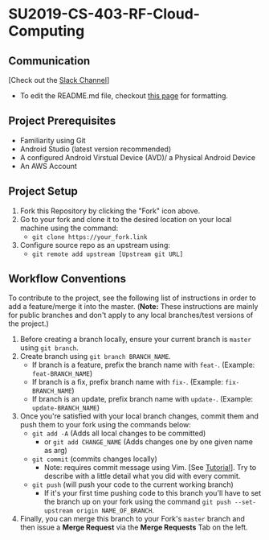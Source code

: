 # SU2019-CS-403-RF-Cloud-Computing



## Communication

 [Check out the [Slack Channel](https://groupbean.slack.com/)]
 - To edit the README.md file, checkout
 [this page](https://help.github.com/en/articles/basic-writing-and-formatting-syntax#lists)
 for formatting.
 
## Project Prerequisites
- Familiarity using Git
- Android Studio (latest version recommended)
- A configured Android Virstual Device (AVD)/ a Physical Android Device
- An AWS Account

## Project Setup 

1. Fork this Repository by clicking the "Fork" icon above.
2. Go to your fork and clone it to the desired location on your
local machine using the command:
   - ```git clone https://your_fork.link```
3. Configure source repo as an upstream using:
   - ```git remote add upstream [Upstream git URL]```

## Workflow Conventions
To contribute to the project, see the following list of instructions in order to add a
feature/merge it into the master. (**__Note:__** These instructions are mainly for
public branches and don't apply to any local branches/test versions of the project.)


1. Before creating a branch locally, ensure your current branch is `master` using `git branch`.
2. Create branch using `git branch BRANCH_NAME`.
   - If branch is a feature, prefix the branch name with `feat-`.
   (Example: `feat-BRANCH_NAME`)
   - If branch is a fix, prefix branch name with `fix-`.
   (Example: `fix-BRANCH_NAME`)
   - If branch is an update, prefix branch name with `update-`.
   (Example: `update-BRANCH_NAME`)
3. Once you're satisfied with your local branch changes, commit them and push them to your fork
using the commands below:
   - `git add -A` (Adds all local changes to be committed)
     - or `git add CHANGE_NAME` (Adds changes one by one given name as arg)
   - `git commit` (commits changes locally)
     - Note: requires commit message using Vim. [See
     [Tutorial](https://www.fprintf.net/vimCheatSheet.html)]. Try to describe with a little detail
     what you did with every commit.
   - `git push` (will push your code to the current working branch)
     - If it's your first time pushing code to this branch you'll have to set the branch up on your
     fork using the command `git push --set-upstream origin NAME_OF_BRANCH`.
4. Finally, you can merge this branch to your Fork's `master` branch and then issue a **Merge Request**
via the **Merge Requests** Tab on the left. 

